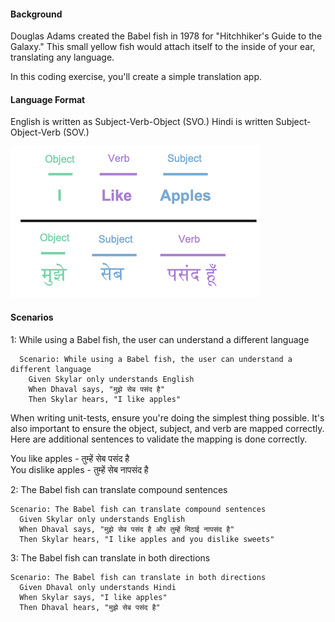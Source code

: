 #### Background

Douglas Adams created the Babel fish in 1978 for "Hitchhiker's Guide to the Galaxy." This small yellow fish would attach itself to the inside of your ear, translating any language.

In this coding exercise, you'll create a simple translation app.

#### Language Format

English is written as Subject-Verb-Object (SVO.)
Hindi is written Subject-Object-Verb (SOV.)

![Language Format](img/language-format.png)

#### Scenarios

1: While using a Babel fish, the user can understand a different language

```feature
  Scenario: While using a Babel fish, the user can understand a different language
    Given Skylar only understands English
    When Dhaval says, "मुझे सेब पसंद है"
    Then Skylar hears, "I like apples"
```

When writing unit-tests, ensure you're doing the simplest thing possible. It's also important to ensure the object, subject, and verb are mapped correctly. Here are additional sentences to validate the mapping is done correctly.  
  
You like apples - तुम्हें सेब पसंद है  
You dislike apples - तुम्हें सेब नापसंद है  
  
2: The Babel fish can translate compound sentences

```feature
Scenario: The Babel fish can translate compound sentences
  Given Skylar only understands English
  When Dhaval says, "मुझे सेब पसंद है और तुम्हें मिठाई नापसंद है"
  Then Skylar hears, "I like apples and you dislike sweets"
```

3: The Babel fish can translate in both directions  

```feature
Scenario: The Babel fish can translate in both directions  
  Given Dhaval only understands Hindi
  When Skylar says, "I like apples"
  Then Dhaval hears, "मुझे सेब पसंद है"
```
